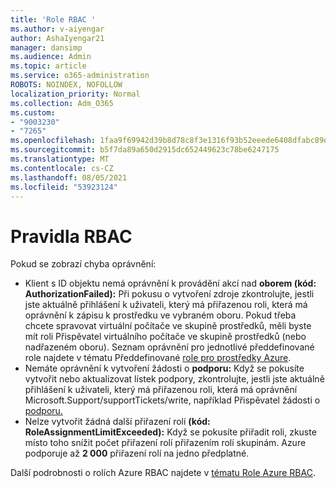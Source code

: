 ```yaml
---
title: 'Role RBAC '
ms.author: v-aiyengar
author: AshaIyengar21
manager: dansimp
ms.audience: Admin
ms.topic: article
ms.service: o365-administration
ROBOTS: NOINDEX, NOFOLLOW
localization_priority: Normal
ms.collection: Adm_O365
ms.custom:
- "9003230"
- "7265"
ms.openlocfilehash: 1faa9f69942d39b8d78c8f3e1316f93b52eeede6408dfabc89d0f7fe38b86fb3
ms.sourcegitcommit: b5f7da89a650d2915dc652449623c78be6247175
ms.translationtype: MT
ms.contentlocale: cs-CZ
ms.lasthandoff: 08/05/2021
ms.locfileid: "53923124"
---
```

# <a name="rbac-rules"></a>Pravidla RBAC

Pokud se zobrazí chyba oprávnění: 

- Klient s ID objektu nemá oprávnění k provádění akcí nad **oborem (kód: AuthorizationFailed):** Při pokusu o vytvoření zdroje zkontrolujte, jestli jste aktuálně přihlášení k uživateli, který má přiřazenou roli, která má oprávnění k zápisu k prostředku ve vybraném oboru. Pokud třeba chcete spravovat virtuální počítače ve skupině [](https://docs.microsoft.com/azure/role-based-access-control/built-in-roles?WT.mc_id=Portal-Microsoft_Azure_Support#virtual-machine-contributor) prostředků, měli byste mít roli Přispěvatel virtuálního počítače ve skupině prostředků (nebo nadřazeném oboru). Seznam oprávnění pro jednotlivé předdefinované role najdete v tématu Předdefinované [role pro prostředky Azure](https://docs.microsoft.com/azure/role-based-access-control/built-in-roles?WT.mc_id=Portal-Microsoft_Azure_Support).
- Nemáte oprávnění k vytvoření žádosti o **podporu:** Když se pokusíte vytvořit nebo aktualizovat lístek podpory, zkontrolujte, jestli jste aktuálně přihlášení k uživateli, který má přiřazenou roli, která má oprávnění Microsoft.Support/supportTickets/write, například Přispěvatel žádosti o [podporu.](https://docs.microsoft.com/azure/role-based-access-control/built-in-roles?WT.mc_id=Portal-Microsoft_Azure_Support#support-request-contributor)
- Nelze vytvořit žádná další přiřazení rolí **(kód: RoleAssignmentLimitExceeded):** Když se pokusíte přiřadit roli, zkuste místo toho snížit počet přiřazení rolí přiřazením rolí skupinám. Azure podporuje až **2 000** přiřazení rolí na jedno předplatné.

Další podrobnosti o rolích Azure RBAC najdete v [tématu Role Azure RBAC](https://docs.microsoft.com/azure/role-based-access-control/role-assignments-portal?WT.mc_id=Portal-Microsoft_Azure_Support).
